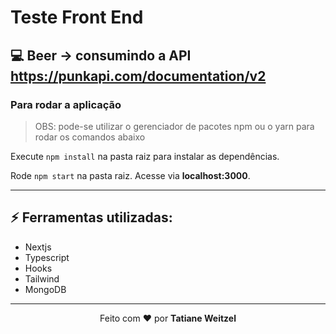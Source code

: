 # Teste Front End

## 💻 Beer -> consumindo a API https://punkapi.com/documentation/v2
### Para rodar a aplicação

> OBS: pode-se utilizar o gerenciador de pacotes npm ou o yarn para rodar os comandos abaixo

Execute ```npm install``` na pasta raiz  para instalar as dependências.

Rode ```npm start``` na pasta raiz. Acesse via **localhost:3000**.

---

## :zap: Ferramentas utilizadas:
- Nextjs
- Typescript
- Hooks
- Tailwind
- MongoDB



 ---
 <p align="center">Feito com ❤️ por <strong>Tatiane Weitzel<p>
